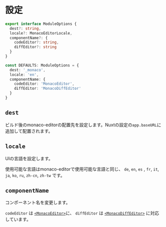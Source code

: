 # 設定
```ts
export interface ModuleOptions {
  dest?: string,
  locale?: MonacoEditorLocale,
  componentName?: {
    codeEditor?: string,
    diffEditor?: string
  }
}

const DEFAULTS: ModuleOptions = {
  dest: '_monaco',
  locale: 'en',
  componentName: {
    codeEditor: 'MonacoEditor',
    diffEditor: 'MonacoDiffEditor'
  }
}
```

## `dest`

ビルド後のmonaco-editorの配置先を設定します。Nuxtの設定の`app.baseURL`に追加して配置されます。

## `locale`

UIの言語を設定します。

使用可能な言語はmonaco-editorで使用可能な言語と同じ、 `de`, `en`, `es` , `fr`, `it`, `ja`, `ko`, `ru`, `zh-cn`, `zh-tw` です。

## `componentName`

コンポーネント名を変更します。

`codeEditor` は [`<MonacoEditor>`](../references/monaco-editor)に、 `diffEditor` は [`<MonacoDiffEditor>`](../references/monaco-diff-editor) に対応しています。
